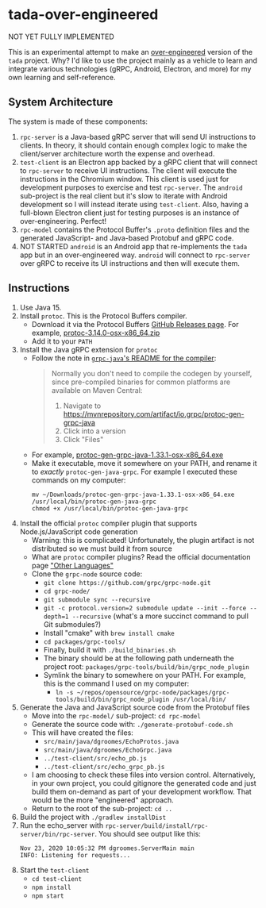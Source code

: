 # tada-over-engineered

NOT YET FULLY IMPLEMENTED

This is an experimental attempt to make an [over-engineered](https://en.wikipedia.org/wiki/Overengineering) version of
the `tada` project. Why? I'd like to use the project mainly as a vehicle to learn and integrate various technologies
(gRPC, Android, Electron, and more) for my own learning and self-reference.

## System Architecture

The system is made of these components:

1. `rpc-server` is a Java-based gRPC server that will send UI instructions to clients. In theory, it should contain
   enough complex logic to make the client/server architecture worth the expense and overhead.
1. `test-client` is an Electron app backed by a gRPC client that will connect to `rpc-server` to receive UI instructions.
   The client will execute the instructions in the Chromium window. This client is used just for development purposes to
   exercise and test `rpc-server`. The `android` sub-project is the real client but it's slow to iterate with Android
   development so I will instead iterate using `test-client`. Also, having a full-blown Electron client just for testing
   purposes is an instance of over-engineering. Perfect!
1. `rpc-model` contains the Protocol Buffer's `.proto` definition files and the generated JavaScript- and Java-based
   Protobuf and gRPC code.      
1. NOT STARTED `android` is an Android app that re-implements the `tada` app but in an over-engineered way. `android` will connect
   to `rpc-server` over gRPC to receive its UI instructions and then will execute them. 


## Instructions

1. Use Java 15.
1. Install `protoc`. This is the Protocol Buffers compiler.
    * Download it via the Protocol Buffers [GitHub Releases page](https://github.com/protocolbuffers/protobuf/releases).
      For example, [protoc-3.14.0-osx-x86_64.zip](https://github.com/protocolbuffers/protobuf/releases/download/v3.14.0/protoc-3.14.0-osx-x86_64.zip)
    * Add it to your `PATH`
1. Install the Java gRPC extension for `protoc`
    * Follow the note in [`grpc-java`'s README for the compiler](https://github.com/grpc/grpc-java/tree/master/compiler):
      > Normally you don't need to compile the codegen by yourself, since pre-compiled binaries for common platforms are available on Maven Central:
      >  
      > 1. Navigate to https://mvnrepository.com/artifact/io.grpc/protoc-gen-grpc-java
      > 1. Click into a version
      > 1. Click "Files"
    * For example, [protoc-gen-grpc-java-1.33.1-osx-x86_64.exe](https://repo1.maven.org/maven2/io/grpc/protoc-gen-grpc-java/1.33.1/protoc-gen-grpc-java-1.33.1-osx-x86_64.exe)
    * Make it executable, move it somewhere on your PATH, and rename it to *exactly* `protoc-gen-java-grpc`. For example
      I executed these commands on my computer:
      ```
      mv ~/Downloads/protoc-gen-grpc-java-1.33.1-osx-x86_64.exe /usr/local/bin/protoc-gen-java-grpc
      chmod +x /usr/local/bin/protoc-gen-java-grpc
      ```
1. Install the official `protoc` compiler plugin that supports Node.js/JavaScript code generation
    * Warning: this is complicated! Unfortunately, the plugin artifact is not distributed so we must build it from source
    * What are `protoc` compiler plugins? Read the official documentation page ["Other Languages"](https://developers.google.com/protocol-buffers/docs/reference/other)  
    * Clone the `grpc-node` source code:
       * `git clone https://github.com/grpc/grpc-node.git`
       * `cd grpc-node/`
       * `git submodule sync --recursive`
       * `git -c protocol.version=2 submodule update --init --force --depth=1 --recursive` (what's a more succinct command to pull Git submodules?)
       * Install "cmake" with `brew install cmake`
       * `cd packages/grpc-tools/`
       * Finally, build it with `./build_binaries.sh`
       * The binary should be at the following path underneath the project root: `packages/grpc-tools/build/bin/grpc_node_plugin`
       * Symlink the binary to somewhere on your PATH. For example, this is the command I used on my computer:
          * `ln -s ~/repos/opensource/grpc-node/packages/grpc-tools/build/bin/grpc_node_plugin /usr/local/bin/`       
1. Generate the Java and JavaScript source code from the Protobuf files
    * Move into the `rpc-model/` sub-project: `cd rpc-model`
    * Generate the source code with: `./generate-protobuf-code.sh`
    * This will have created the files:
      * `src/main/java/dgroomes/EchoProtos.java`
      * `src/main/java/dgroomes/EchoGrpc.java`
      * `../test-client/src/echo_pb.js`
      * `../test-client/src/echo_grpc_pb.js`
    * I am choosing to check these files into version control. Alternatively, in your own project, you could gitignore
      the generated code and just build them on-demand as part of your development workflow. That would be the more
      "engineered" approach.
    * Return to the root of the sub-project: `cd ..` 
1. Build the project with `./gradlew installDist` 
1. Run the echo_server with `rpc-server/build/install/rpc-server/bin/rpc-server`. You should see output like this:
   ```
   Nov 23, 2020 10:05:32 PM dgroomes.ServerMain main
   INFO: Listening for requests...
   ```
1. Start the `test-client`
    * `cd test-client`
    * `npm install`
    * `npm start`
